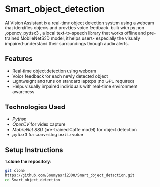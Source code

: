 # Smart_object_detection
AI Vision Assistant is a real-time object detection system using a webcam that identifies objects and provides voice feedback. built with python ,opencv, pyttsx3 , a local text-to-speech library that works offline and pre-trained MobileNetSSD model, it helps users- especially the visually impaired-understand their surroundings through audio alerts.
## Features

- Real-time object detection using webcam
- Voice feedback for each newly detected object
- Lightweight and runs on standard laptops (no GPU required)
- Helps visually impaired individuals with real-time environment awareness

## Technologies Used

- *Python*
- *OpenCV* for video capture
- *MobileNet SSD* (pre-trained Caffe model) for object detection
- *pyttsx3* for converting text to voice

## Setup Instructions

1.**clone the repository**:
   ```bash
   git clone
   https://github.com/Soumyasri2000/Smart_object_detection.git
   cd Smart_object_detection
